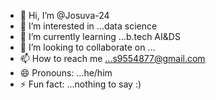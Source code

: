 - 👋 Hi, I’m @Josuva-24
- 👀 I’m interested in ...data science
- 🌱 I’m currently learning ...b.tech AI&DS
- 💞️ I’m looking to collaborate on ...
- 📫 How to reach me ...s9554877@gmail.com
- 😄 Pronouns: ...he/him
- ⚡ Fun fact: ...nothing to say :)

<!---
Josuva-24/Josuva-24 is a ✨ special ✨ repository because its `README.md` (this file) appears on your GitHub profile.
You can click the Preview link to take a look at your changes.
--->
